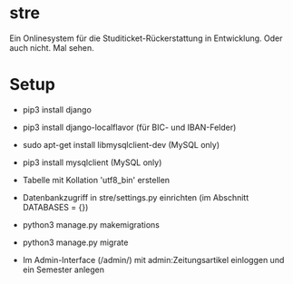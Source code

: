 # stre
Ein Onlinesystem für die Studiticket-Rückerstattung in Entwicklung. Oder auch nicht. Mal sehen.


# Setup
  * pip3 install django
  * pip3 install django-localflavor (für BIC- und IBAN-Felder)
  * sudo apt-get install libmysqlclient-dev (MySQL only)
  * pip3 install mysqlclient (MySQL only)

  * Tabelle mit Kollation 'utf8_bin' erstellen
  * Datenbankzugriff in stre/settings.py einrichten (im Abschnitt DATABASES = {})
  * python3 manage.py makemigrations
  * python3 manage.py migrate

  * Im Admin-Interface (/admin/) mit admin:Zeitungsartikel einloggen und ein Semester anlegen